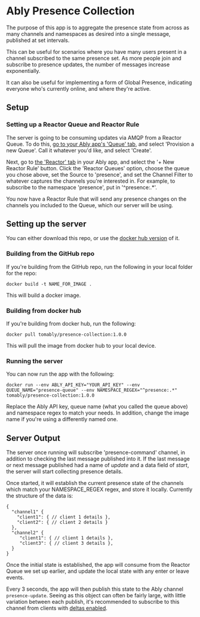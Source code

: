 # Ably Presence Collection

The purpose of this app is to aggregate the presence state from across as many channels and namespaces as desired into a single message, published at set intervals.

This can be useful for scenarios where you have many users present in a channel subscribed to the same presence set. As more people join and subscribe to presence updates, the number of messages increase exponentially.

It can also be useful for implementing a form of Global Presence, indicating everyone who's currently online, and where they're active.

## Setup

### Setting up a Reactor Queue and Reactor Rule

The server is going to be consuming updates via AMQP from a Reactor Queue. To do this, [go to your Ably app's 'Queue' tab](https://www.ably.io/accounts/any/apps/any/queues), and select 'Provision a new Queue'. Call it whatever you'd like, and select 'Create'.

Next, go to [the 'Reactor' tab](https://www.ably.io/accounts/any/apps/reactor) in your Ably app, and select the '+ New Reactor Rule' button. Click the 'Reactor Queues' option, choose the queue you chose above, set the Source to 'presence', and set the Channel Filter to whatever captures the channels you're interested in. For example, to subscribe to the namespace 'presence', put in '^presence:.*'.

You now have a Reactor Rule that will send any presence changes on the channels you included to the Queue, which our server will be using.

## Setting up the server

You can either download this repo, or use the [docker hub version](https://hub.docker.com/r/tomably/presence-collection/tags) of it.

### Building from the GitHub repo

If you're building from the GitHub repo, run the following in your local folder for the repo:

`docker build -t NAME_FOR_IMAGE .`

This will build a docker image.

### Building from docker hub

If you're building from docker hub, run the following:

`docker pull tomably/presence-collection:1.0.0`

This will pull the image from docker hub to your local device.

### Running the server

You can now run the app with the following:

`docker run --env ABLY_API_KEY="YOUR_API_KEY" --env QUEUE_NAME="presence-queue" --env NAMESPACE_REGEX="^presence:.*"  tomably/presence-collection:1.0.0
`

Replace the Ably API key, queue name (what you called the queue above) and namespace regex to match your needs. In addition, change the image name if you're using a differently named one.


## Server Output

The server once running will subscribe 'presence-command' channel, in addition to checking the last message published into it. If the last message or next message published had a name of *update* and a data field of *start*, the server will start collecting presence details.

Once started, it will establish the current presence state of the channels which match your NAMESPACE_REGEX regex, and store it locally. Currently the structure of the data is:

```
{
  "channel1" {
    "client1": { // client 1 details },
    "client2": { // client 2 details }
  },
  "channel2" {
     "client1": { // client 1 details },
     "client3": { // client 3 details },
  }
}
```

Once the initial state is established, the app will consume from the Reactor Queue we set up earlier, and update the local state with any enter or leave events.

Every 3 seconds, the app will then publish this state to the Ably channel `presence-update`. Seeing as this object can often be fairly large, with little variation between each publish, it's recommended to subscribe to this channel from clients with [deltas enabled](https://www.ably.io/documentation/realtime/channels/channel-parameters/deltas).
